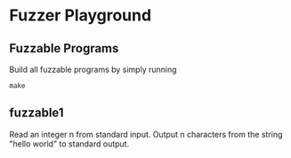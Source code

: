 # Fuzzer Playground

## Fuzzable Programs

Build all fuzzable programs by simply running

```
make
```

## fuzzable1

Read an integer n from standard input. Output n characters from the string
"hello world" to standard output.
